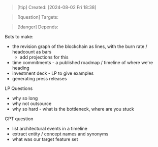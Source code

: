 
>[!tip] Created: [2024-08-02 Fri 18:38]

>[!question] Targets: 

>[!danger] Depends: 

Bots to make:
- the revision graph of the blockchain as lines, with the burn rate / headcount as bars
	- add projections for this
- time commitments - a published roadmap / timeline of where we're heading
- investment deck - LP to give examples
- generating press releases

LP Questions
- why so long
- why not outsource
- why so hard - what is the bottleneck, where are you stuck

GPT question
- list architectural events in a timeline
- extract entity / concept names and synonyms
- what was our target feature set